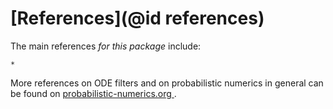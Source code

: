# [References](@id references)

The main references _for this package_ include:

```@bibliography
*
```

More references on ODE filters and on probabilistic numerics in general can be found on [probabilistic-numerics.org ](https://www.probabilistic-numerics.org/research/general/).
